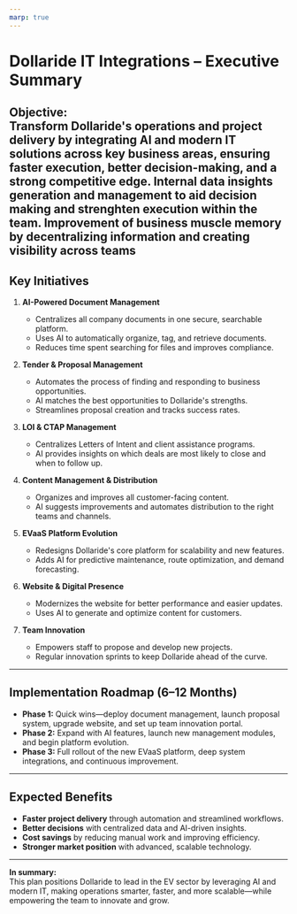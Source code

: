 ```yaml
---
marp: true
---
```


# Dollaride IT Integrations – Executive Summary

**Objective:**  
Transform Dollaride's operations and project delivery by integrating AI and modern IT solutions across key business areas, ensuring faster execution, better decision-making, and a strong competitive edge.
Internal data insights generation and management to aid decision making and strenghten execution within the team. 
Improvement of business muscle memory by decentralizing information and creating visibility across teams
---

## Key Initiatives

1. **AI-Powered Document Management**
   - Centralizes all company documents in one secure, searchable platform.
   - Uses AI to automatically organize, tag, and retrieve documents.
   - Reduces time spent searching for files and improves compliance.

2. **Tender & Proposal Management**
   - Automates the process of finding and responding to business opportunities.
   - AI matches the best opportunities to Dollaride's strengths.
   - Streamlines proposal creation and tracks success rates.

3. **LOI & CTAP Management**
   - Centralizes Letters of Intent and client assistance programs.
   - AI provides insights on which deals are most likely to close and when to follow up.

4. **Content Management & Distribution**
   - Organizes and improves all customer-facing content.
   - AI suggests improvements and automates distribution to the right teams and channels.

5. **EVaaS Platform Evolution**
   - Redesigns Dollaride's core platform for scalability and new features.
   - Adds AI for predictive maintenance, route optimization, and demand forecasting.

6. **Website & Digital Presence**
   - Modernizes the website for better performance and easier updates.
   - Uses AI to generate and optimize content for customers.

7. **Team Innovation**
   - Empowers staff to propose and develop new projects.
   - Regular innovation sprints to keep Dollaride ahead of the curve.

---

## Implementation Roadmap (6–12 Months)

- **Phase 1:** Quick wins—deploy document management, launch proposal system, upgrade website, and set up team innovation portal.
- **Phase 2:** Expand with AI features, launch new management modules, and begin platform evolution.
- **Phase 3:** Full rollout of the new EVaaS platform, deep system integrations, and continuous improvement.

---

## Expected Benefits

- **Faster project delivery** through automation and streamlined workflows.
- **Better decisions** with centralized data and AI-driven insights.
- **Cost savings** by reducing manual work and improving efficiency.
- **Stronger market position** with advanced, scalable technology.

---

**In summary:**  
This plan positions Dollaride to lead in the EV sector by leveraging AI and modern IT, making operations smarter, faster, and more scalable—while empowering the team to innovate and grow. 